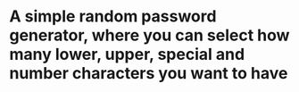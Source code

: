 # A simple random password generator, where you can select how many lower, upper, special and number characters you want to have

